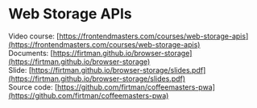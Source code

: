 # Web Storage APIs

Video course: [https://frontendmasters.com/courses/web-storage-apis](https://frontendmasters.com/courses/web-storage-apis)  
Documents: [https://firtman.github.io/browser-storage](https://firtman.github.io/browser-storage)  
Slide: [https://firtman.github.io/browser-storage/slides.pdf](https://firtman.github.io/browser-storage/slides.pdf)  
Source code: [https://github.com/firtman/coffeemasters-pwa](https://github.com/firtman/coffeemasters-pwa)  